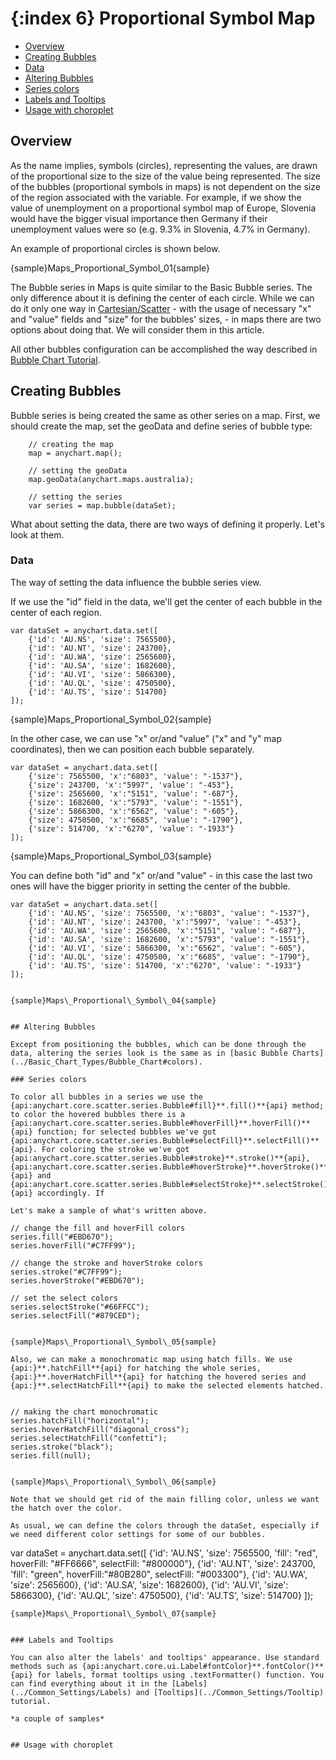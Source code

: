 {:index 6}
Proportional Symbol Map
===========

* [Overview](#overview)
* [Creating Bubbles](#creating_bubbles)
 * [Data](#data)
* [Altering Bubbles](#altering_bubbles)
 * [Series colors](#series_colors)
 * [Labels and Tooltips](#labels_and_tooltips)
* [Usage with choroplet](#usage_with_choroplet)

## Overview

As the name implies, symbols (circles), representing the values, are drawn of the proportional size to the size of the value being represented. The size of the bubbles (proportional symbols in maps) is not dependent on the size of the region associated with the variable. For example, if we show the value of unemployment on a proportional symbol map of Europe, Slovenia would have the bigger visual importance then Germany if their unemployment values were so (e.g. 9.3% in Slovenia, 4.7% in Germany).

An example of proportional circles is shown below.

{sample}Maps\_Proportional\_Symbol\_01{sample}

The Bubble series in Maps is quite similar to the Basic Bubble series. The only difference about it is defining the center of each circle. While we can do it only one way in [Cartesian/Scatter](../Basic_Chart_Types/Bubble_Chart) - with the usage of necessary "x" and "value" fields and "size" for the bubbles' sizes, - in maps there are two options about doing that. We will consider them in this article.

All other bubbles configuration can be accomplished the way described in [Bubble Chart Tutorial](../Basic_Chart_Types/Bubble_Chart).

## Creating Bubbles

Bubble series is being created the same as other series on a map. First, we should create the map, set the geoData and define series of bubble type:

```
	// creating the map
	map = anychart.map();

	// setting the geoData
	map.geoData(anychart.maps.australia);

	// setting the series
	var series = map.bubble(dataSet);
```

What about setting the data, there are two ways of defining it properly. Let's look at them.

### Data

The way of setting the data influence the bubble series view. 

If we use the "id" field in the data, we'll get the center of each bubble in the center of each region.

```
var dataSet = anychart.data.set([
    {'id': 'AU.NS', 'size': 7565500},
    {'id': 'AU.NT', 'size': 243700},
    {'id': 'AU.WA', 'size': 2565600},
    {'id': 'AU.SA', 'size': 1682600},
    {'id': 'AU.VI', 'size': 5866300},
    {'id': 'AU.QL', 'size': 4750500},
    {'id': 'AU.TS', 'size': 514700}
]);
```

{sample}Maps\_Proportional\_Symbol\_02{sample}

In the other case, we can use "x" or/and "value" ("x" and "y" map coordinates), then we can position each bubble separately.

```
var dataSet = anychart.data.set([
    {'size': 7565500, 'x':"6803", 'value': "-1537"},
    {'size': 243700, 'x':"5997", 'value': "-453"},
    {'size': 2565600, 'x':"5151", 'value': "-687"},
    {'size': 1682600, 'x':"5793", 'value': "-1551"},
    {'size': 5866300, 'x':"6562", 'value': "-605"},
    {'size': 4750500, 'x':"6685", 'value': "-1790"},
    {'size': 514700, 'x':"6270", 'value': "-1933"}
]);
```

{sample}Maps\_Proportional\_Symbol\_03{sample}

You can define both "id" and "x" or/and "value" - in this case the last two ones will have the bigger priority in setting the center of the bubble.


```
var dataSet = anychart.data.set([
    {'id': 'AU.NS', 'size': 7565500, 'x':"6803", 'value': "-1537"},
    {'id': 'AU.NT', 'size': 243700, 'x':"5997", 'value': "-453"},
    {'id': 'AU.WA', 'size': 2565600, 'x':"5151", 'value': "-687"},
    {'id': 'AU.SA', 'size': 1682600, 'x':"5793", 'value': "-1551"},
    {'id': 'AU.VI', 'size': 5866300, 'x':"6562", 'value': "-605"},
    {'id': 'AU.QL', 'size': 4750500, 'x':"6685", 'value': "-1790"},
    {'id': 'AU.TS', 'size': 514700, 'x':"6270", 'value': "-1933"}
]);


{sample}Maps\_Proportional\_Symbol\_04{sample}


## Altering Bubbles

Except from positioning the bubbles, which can be done through the data, altering the series look is the same as in [basic Bubble Charts](../Basic_Chart_Types/Bubble_Chart#colors).

### Series colors

To color all bubbles in a series we use the {api:anychart.core.scatter.series.Bubble#fill}**.fill()**{api} method; to color the hovered bubbles there is a {api:anychart.core.scatter.series.Bubble#hoverFill}**.hoverFill()**{api} function; for selected bubbles we've got {api:anychart.core.scatter.series.Bubble#selectFill}**.selectFill()**{api}. For coloring the stroke we've got {api:anychart.core.scatter.series.Bubble#stroke}**.stroke()**{api}, {api:anychart.core.scatter.series.Bubble#hoverStroke}**.hoverStroke()**{api} and {api:anychart.core.scatter.series.Bubble#selectStroke}**.selectStroke()**{api} accordingly. If 

Let's make a sample of what's written above.

```
	// change the fill and hoverFill colors
	series.fill("#EBD670");
	series.hoverFill("#C7FF99");

	// change the stroke and hoverStroke colors
	series.stroke("#C7FF99");
	series.hoverStroke("#EBD670");

	// set the select colors
	series.selectStroke("#66FFCC");
	series.selectFill("#879CED");
```

{sample}Maps\_Proportional\_Symbol\_05{sample}

Also, we can make a monochromatic map using hatch fills. We use {api:}**.hatchFill**{api} for hatching the whole series, {api:}**.hoverHatchFill**{api} for hatching the hovered series and {api:}**.selectHatchFill**{api} to make the selected elements hatched.


```
	// making the chart monochromatic
	series.hatchFill("horizontal");
	series.hoverHatchFill("diagonal_cross");
	series.selectHatchFill("confetti");
	series.stroke("black");
	series.fill(null);
```

{sample}Maps\_Proportional\_Symbol\_06{sample}

Note that we should get rid of the main filling color, unless we want the hatch over the color.

As usual, we can define the colors through the dataSet, especially if we need different color settings for some of our bubbles.

```
var dataSet = anychart.data.set([
    {'id': 'AU.NS', 'size': 7565500, 'fill': "red", hoverFill: "#FF6666", selectFill: "#800000"},
    {'id': 'AU.NT', 'size': 243700, 'fill': "green", hoverFill:"#80B280", selectFill: "#003300"},
    {'id': 'AU.WA', 'size': 2565600},
    {'id': 'AU.SA', 'size': 1682600},
    {'id': 'AU.VI', 'size': 5866300},
    {'id': 'AU.QL', 'size': 4750500},
    {'id': 'AU.TS', 'size': 514700}
]);
```
{sample}Maps\_Proportional\_Symbol\_07{sample}


### Labels and Tooltips

You can also alter the labels' and tooltips' appearance. Use standard methods such as {api:anychart.core.ui.Label#fontColor}**.fontColor()**{api} for labels, format tooltips using .textFormatter() function. You can find everything about it in the [Labels](../Common_Settings/Labels) and [Tooltips](../Common_Settings/Tooltip) tutorial.

*a couple of samples*


## Usage with choroplet